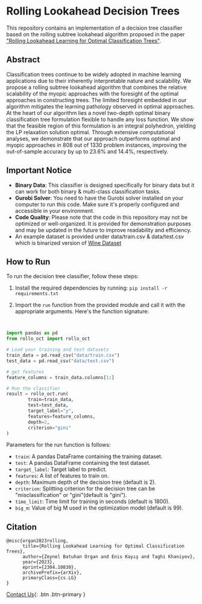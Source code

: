 # Rolling Lookahead Decision Trees

This repository contains an implementation of a decision tree classifier based on the rolling subtree lookahead algorithm proposed in the paper ["Rolling Lookahead Learning for Optimal Classification Trees"](https://arxiv.org/abs/2304.10830).

## Abstract

Classification trees continue to be widely adopted in machine learning applications due to their inherently interpretable nature and scalability. We propose a rolling subtree lookahead algorithm that combines the relative scalability of the myopic approaches with the foresight of the optimal approaches in constructing trees. The limited foresight embedded in our algorithm mitigates the learning pathology observed in optimal approaches. At the heart of our algorithm lies a novel two-depth optimal binary classification tree formulation flexible to handle any loss function. We show that the feasible region of this formulation is an integral polyhedron, yielding the LP relaxation solution optimal. Through extensive computational analyses, we demonstrate that our approach outperforms optimal and myopic approaches in 808 out of 1330 problem instances, improving the out-of-sample accuracy by up to 23.6% and 14.4%, respectively.


## Important Notice

- **Binary Data**: This classifier is designed specifically for binary data but it can work for both binary & multi-class classification tasks.
- **Gurobi Solver**: You need to have the Gurobi solver installed on your computer to run this code. Make sure it's properly configured and accessible in your environment.
- **Code Quality**: Please note that the code in this repository may not be optimized or well-organized. It is provided for demonstration purposes and may be updated in the future to improve readability and efficiency.
- An example dataset is provided under data/train.csv & data/test.csv which is binarized version of [Wine Dataset](https://archive.ics.uci.edu/dataset/109/wine)


## How to Run

To run the decision tree classifier, follow these steps:

1. Install the required dependencies by running:
   `pip install -r requirements.txt`

2. Import the `run` function from the provided module and call it with the appropriate arguments. Here's the function signature:
```python


import pandas as pd
from rollo_oct import rollo_oct

# Load your training and test datasets
train_data = pd.read_csv("data/train.csv")
test_data = pd.read_csv("data/test.csv")

# get features
feature_columns = train_data.columns[1:]

# Run the classifier
result = rollo_oct.run(
        train=train_data,
        test=test_data,
        target_label="y",
        features=feature_columns,
        depth=2,
        criterion="gini"
)
```
Parameters for the run function is follows:

- `train`: A pandas DataFrame containing the training dataset.
- `test`: A pandas DataFrame containing the test dataset.
- `target_label`: Target label to predict.
- `features`: A list of features to train on.
- `depth`: Maximum depth of the decision tree (default is 2).
- `criterion`: Splitting criterion for the decision tree can be "misclassification" or "gini"(default is "gini").
- `time_limit`: Time limit for training in seconds (default is 1800).
- `big_m`: Value of big M used in the optimization model (default is 99).

## Citation
```
@misc{organ2023rolling,
      title={Rolling Lookahead Learning for Optimal Classification Trees}, 
      author={Zeynel Batuhan Organ and Enis Kayış and Taghi Khaniyev},
      year={2023},
      eprint={2304.10830},
      archivePrefix={arXiv},
      primaryClass={cs.LG}
}
```

[Contact Us](mailto:batuhan.organ@ozu.edu.tr){: .btn .btn-primary }
